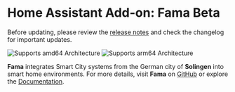 # Home Assistant Add-on: Fama Beta

Before updating, please review the [release notes](https://github.com/nedeco/fama/releases) and check the changelog for important updates.

![Supports amd64 Architecture][amd64-shield]
![Supports arm64 Architecture][arm64-shield]

**Fama** integrates Smart City systems from the German city of **Solingen** into smart home environments. For more details, visit **Fama** on [GitHub](https://github.com/nedeco/fama/) or explore the [Documentation](https://github.com/nedeco/fama/).

[amd64-shield]: https://img.shields.io/badge/amd64-yes-green.svg
[arm64-shield]: https://img.shields.io/badge/arm64-yes-green.svg
